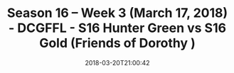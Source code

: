 ---
title: Season 16 – Week 3 (March 17, 2018) - DCGFFL - S16 Hunter Green vs S16 Gold
  (Friends of Dorothy )
teams-score:
- team: _teams/s16-forest.md
  score: 26
- team: _teams/s16-gold.md
  score: 31
mvp: Madison Crum, Stu Shaginaw
game-ball: Aaron Ross, Jared Calfee
season: 16
week: 3
date: '2018-03-20T21:00:42'
pageid: season-16-week-3-march-17-2018-6350-vs-6351
---